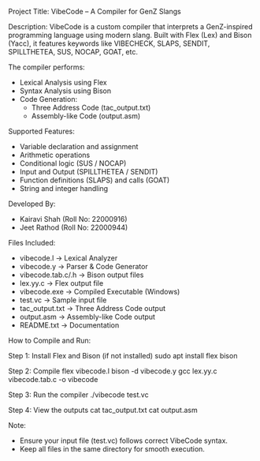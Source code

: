 Project Title: VibeCode – A Compiler for GenZ Slangs

Description:
VibeCode is a custom compiler that interprets a GenZ-inspired programming language using modern slang. Built with Flex (Lex) and Bison (Yacc), it features keywords like VIBECHECK, SLAPS, SENDIT, SPILLTHETEA, SUS, NOCAP, GOAT, etc.

The compiler performs:
- Lexical Analysis using Flex
- Syntax Analysis using Bison
- Code Generation:
  - Three Address Code (tac_output.txt)
  - Assembly-like Code (output.asm)

Supported Features:
- Variable declaration and assignment
- Arithmetic operations
- Conditional logic (SUS / NOCAP)
- Input and Output (SPILLTHETEA / SENDIT)
- Function definitions (SLAPS) and calls (GOAT)
- String and integer handling

Developed By:
- Kairavi Shah (Roll No: 22000916)
- Jeet Rathod (Roll No: 22000944)

Files Included:
- vibecode.l            → Lexical Analyzer
- vibecode.y            → Parser & Code Generator
- vibecode.tab.c/.h     → Bison output files
- lex.yy.c              → Flex output file
- vibecode.exe          → Compiled Executable (Windows)
- test.vc               → Sample input file
- tac_output.txt        → Three Address Code output
- output.asm            → Assembly-like Code output
- README.txt            → Documentation

How to Compile and Run:

Step 1: Install Flex and Bison (if not installed)
    sudo apt install flex bison

Step 2: Compile
    flex vibecode.l
    bison -d vibecode.y
    gcc lex.yy.c vibecode.tab.c -o vibecode

Step 3: Run the compiler
    ./vibecode test.vc

Step 4: View the outputs
    cat tac_output.txt
    cat output.asm

Note:
- Ensure your input file (test.vc) follows correct VibeCode syntax.
- Keep all files in the same directory for smooth execution.
